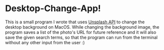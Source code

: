 # Desktop-Change-App! 

This is a small program I wrote that uses <a href="https://unsplash.com/developers">Unsplash API</a> to change the desktop background on MacOS. While changing the background image, the program saves a list of the photo's URL for future reference and it will also save the given search terms, so that the program can run from the terminal without any other input from the user :)
